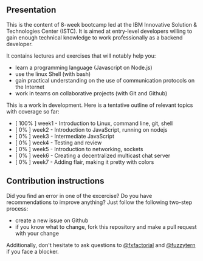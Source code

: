 ## Presentation

This is the content of 8-week bootcamp led at the IBM Innovative Solution & Technologies Center (ISTC). It is aimed at entry-level developers willing to gain enough technical knowledge to work professionally as a backend developer.

It contains lectures and exercises that will notably help you:

- learn a programming language (Javascript on Node.js)
- use the linux Shell (with bash)
- gain practical understanding on the use of communication protocols on the Internet
- work in teams on collaborative projects (with Git and Github)

This is a work in development. Here is a tentative outline of relevant topics with coverage so far:

- [ 100% ] week1 - Introduction to Linux, command line, git, shell
- [ 0% ] week2 - Introduction to JavaScript, running on nodejs
- [ 0% ] week3 - Intermediate JavaScript
- [ 0% ] week4 - Testing and review
- [ 0% ] week5 - Introduction to networking, sockets
- [ 0% ] week6 - Creating a decentralized multicast chat server
- [ 0% ] week7 - Adding flair, making it pretty with colors

## Contribution instructions

Did you find an error in one of the excercise? Do you have recommendations to improve anything? Just follow the following two-step process:

- create a new issue on Github
- if you know what to change, fork this repository and make a pull request with your change

Additionally, don't hesitate to ask questions to [@fxfactorial](https://github.com/fxfactorial) and [@fuzzytern](https://github.com/fuzzytern) if you face a blocker.
